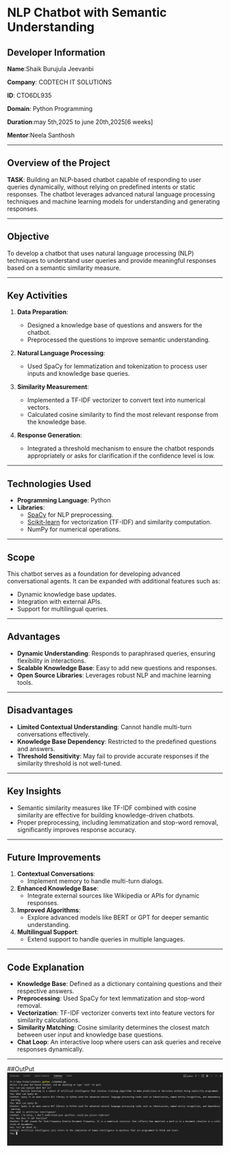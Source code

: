 # NLP Chatbot with Semantic Understanding

## Developer Information

**Name**:Shaik Burujula Jeevanbi 

**Company**: CODTECH IT SOLUTIONS 

**ID**: CTO6DL935 

**Domain**: Python Programming  

**Duration**:may 5th,2025 to june 20th,2025[6 weeks]

**Mentor**:Neela Santhosh

---

## Overview of the Project
**TASK**: Building an NLP-based chatbot capable of responding to user queries dynamically, without relying on predefined intents or static responses. The chatbot leverages advanced natural language processing techniques and machine learning models for understanding and generating responses.

---

## Objective
To develop a chatbot that uses natural language processing (NLP) techniques to understand user queries and provide meaningful responses based on a semantic similarity measure.

---

## Key Activities
1. **Data Preparation**:
   - Designed a knowledge base of questions and answers for the chatbot.
   - Preprocessed the questions to improve semantic understanding.

2. **Natural Language Processing**:
   - Used SpaCy for lemmatization and tokenization to process user inputs and knowledge base queries.

3. **Similarity Measurement**:
   - Implemented a TF-IDF vectorizer to convert text into numerical vectors.
   - Calculated cosine similarity to find the most relevant response from the knowledge base.

4. **Response Generation**:
   - Integrated a threshold mechanism to ensure the chatbot responds appropriately or asks for clarification if the confidence level is low.

---

## Technologies Used
- **Programming Language**: Python  
- **Libraries**:  
  - [SpaCy](https://spacy.io/) for NLP preprocessing.  
  - [Scikit-learn](https://scikit-learn.org/) for vectorization (TF-IDF) and similarity computation.  
  - NumPy for numerical operations.

---

## Scope
This chatbot serves as a foundation for developing advanced conversational agents. It can be expanded with additional features such as:
- Dynamic knowledge base updates.
- Integration with external APIs.
- Support for multilingual queries.

---

## Advantages
- **Dynamic Understanding**: Responds to paraphrased queries, ensuring flexibility in interactions.  
- **Scalable Knowledge Base**: Easy to add new questions and responses.  
- **Open Source Libraries**: Leverages robust NLP and machine learning tools.

---

## Disadvantages
- **Limited Contextual Understanding**: Cannot handle multi-turn conversations effectively.  
- **Knowledge Base Dependency**: Restricted to the predefined questions and answers.  
- **Threshold Sensitivity**: May fail to provide accurate responses if the similarity threshold is not well-tuned.

---

## Key Insights
- Semantic similarity measures like TF-IDF combined with cosine similarity are effective for building knowledge-driven chatbots.  
- Proper preprocessing, including lemmatization and stop-word removal, significantly improves response accuracy.

---

## Future Improvements
1. **Contextual Conversations**:
   - Implement memory to handle multi-turn dialogs.
2. **Enhanced Knowledge Base**:
   - Integrate external sources like Wikipedia or APIs for dynamic responses.
3. **Improved Algorithms**:
   - Explore advanced models like BERT or GPT for deeper semantic understanding.
4. **Multilingual Support**:
   - Extend support to handle queries in multiple languages.

---

## Code Explanation
- **Knowledge Base**: Defined as a dictionary containing questions and their respective answers.
- **Preprocessing**: Used SpaCy for text lemmatization and stop-word removal.
- **Vectorization**: TF-IDF vectorizer converts text into feature vectors for similarity calculations.
- **Similarity Matching**: Cosine similarity determines the closest match between user input and knowledge base questions.
- **Chat Loop**: An interactive loop where users can ask queries and receive responses dynamically.

---

##OutPut
![output](output.png)


